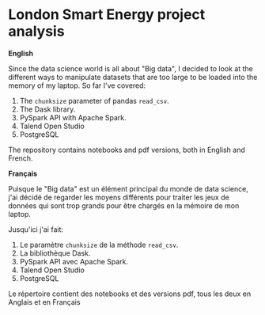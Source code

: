 # London Smart Energy project analysis

**English**

Since the data science world is all about "Big data", I decided to look at the different ways to manipulate datasets that are too large to be loaded into the memory of my laptop. So far I've covered:
1. The `chunksize` parameter of pandas `read_csv`.
1. The Dask library.
1. PySpark API with Apache Spark.
1. Talend Open Studio
1. PostgreSQL

The repository contains notebooks and pdf versions, both in English and French.

**Français**

Puisque le "Big data" est un élément principal du monde de data science, j'ai décidé de regarder les moyens différents pour traiter les jeux de données qui sont trop grands pour être chargés en la mémoire de mon laptop.

Jusqu'ici j'ai fait:
1. Le paramètre `chunksize` de la méthode `read_csv`.
1. La bibliothèque Dask.
1. PySpark API avec Apache Spark.
1. Talend Open Studio
1. PostgreSQL

Le répertoire contient des notebooks et des versions pdf, tous les deux en Anglais et en Français
